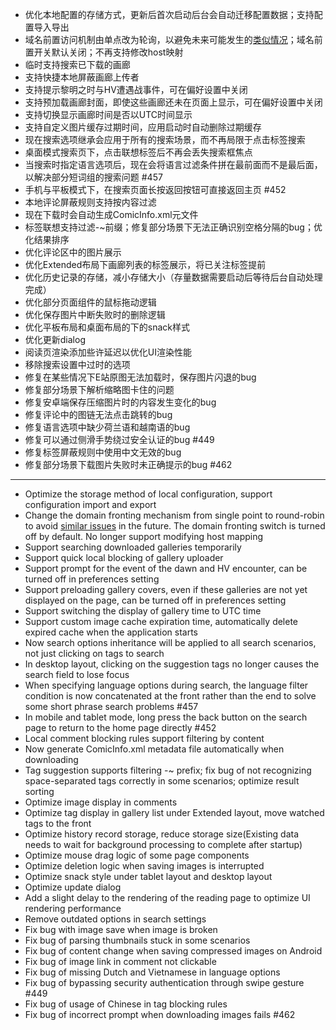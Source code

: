 - 优化本地配置的存储方式，更新后首次启动后台会自动迁移配置数据；支持配置导入导出
- 域名前置访问机制由单点改为轮询，以避免未来可能发生的[类似情况](https://forums.e-hentai.org/index.php?showtopic=244935&hl=round-robin)；域名前置开关默认关闭；不再支持修改host映射
- 临时支持搜索已下载的画廊
- 支持快捷本地屏蔽画廊上传者
- 支持提示黎明之时与HV遭遇战事件，可在偏好设置中关闭
- 支持预加载画廊封面，即使这些画廊还未在页面上显示，可在偏好设置中关闭
- 支持切换显示画廊时间是否以UTC时间显示
- 支持自定义图片缓存过期时间，应用启动时自动删除过期缓存
- 现在搜索选项继承会应用于所有的搜索场景，而不再局限于点击标签搜索
- 桌面模式搜索页下，点击联想标签后不再会丢失搜索框焦点
- 当搜索时指定语言选项后，现在会将语言过滤条件拼在最前面而不是最后面，以解决部分短词组的搜索问题 #457
- 手机与平板模式下，在搜索页面长按返回按钮可直接返回主页 #452
- 本地评论屏蔽规则支持按内容过滤
- 现在下载时会自动生成ComicInfo.xml元文件
- 标签联想支持过滤-~前缀；修复部分场景下无法正确识别空格分隔的bug；优化结果排序
- 优化评论区中的图片展示
- 优化Extended布局下画廊列表的标签展示，将已关注标签提前
- 优化历史记录的存储，减小存储大小（存量数据需要启动后等待后台自动处理完成）
- 优化部分页面组件的鼠标拖动逻辑
- 优化保存图片中断失败时的删除逻辑
- 优化平板布局和桌面布局的下的snack样式
- 优化更新dialog
- 阅读页渲染添加些许延迟以优化UI渲染性能
- 移除搜索设置中过时的选项
- 修复在某些情况下E站原图无法加载时，保存图片闪退的bug
- 修复部分场景下解析缩略图卡住的问题
- 修复安卓端保存压缩图片时的内容发生变化的bug
- 修复评论中的图链无法点击跳转的bug
- 修复语言选项中缺少荷兰语和越南语的bug
- 修复可以通过侧滑手势绕过安全认证的bug #449
- 修复标签屏蔽规则中使用中文无效的bug
- 修复部分场景下载图片失败时未正确提示的bug #462

------------------------------------------------------------------------------------------

- Optimize the storage method of local configuration, support configuration import and export
- Change the domain fronting mechanism from single point to round-robin to avoid [similar issues]((https://forums.e-hentai.org/index.php?showtopic=244935&hl=round-robin)) in the future. The domain fronting switch is turned off by default. No longer support modifying host mapping
- Support searching downloaded galleries temporarily
- Support quick local blocking of gallery uploader 
- Support prompt for the event of the dawn and HV encounter, can be turned off in preferences setting
- Support preloading gallery covers, even if these galleries are not yet displayed on the page, can be turned off in preferences setting
- Support switching the display of gallery time to UTC time
- Support custom image cache expiration time, automatically delete expired cache when the application starts
- Now search options inheritance will be applied to all search scenarios, not just clicking on tags to search
- In desktop layout, clicking on the suggestion tags no longer causes the search field to lose focus
- When specifying language options during search, the language filter condition is now concatenated at the front rather than the end to solve some short phrase search problems #457
- In mobile and tablet mode, long press the back button on the search page to return to the home page directly #452
- Local comment blocking rules support filtering by content
- Now generate ComicInfo.xml metadata file automatically when downloading
- Tag suggestion supports filtering -~ prefix; fix bug of not recognizing space-separated tags correctly in some scenarios; optimize result sorting
- Optimize image display in comments
- Optimize tag display in gallery list under Extended layout, move watched tags to the front
- Optimize history record storage, reduce storage size(Existing data needs to wait for background processing to complete after startup)
- Optimize mouse drag logic of some page components
- Optimize deletion logic when saving images is interrupted
- Optimize snack style under tablet layout and desktop layout
- Optimize update dialog
- Add a slight delay to the rendering of the reading page to optimize UI rendering performance
- Remove outdated options in search settings
- Fix bug with image save when image is broken
- Fix bug of parsing thumbnails stuck in some scenarios
- Fix bug of content change when saving compressed images on Android
- Fix bug of image link in comment not clickable
- Fix bug of missing Dutch and Vietnamese in language options
- Fix bug of bypassing security authentication through swipe gesture #449
- Fix bug of usage of Chinese in tag blocking rules
- Fix bug of incorrect prompt when downloading images fails #462